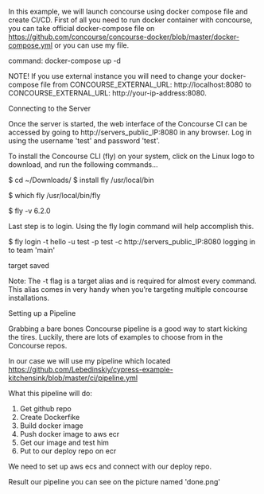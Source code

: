In this example, we will launch concourse using docker compose file and create CI/CD.
First of all you need to run docker container with concourse, you can take official docker-compose file on https://github.com/concourse/concourse-docker/blob/master/docker-compose.yml 
or you can use my file.


command:  docker-compose up -d


NOTE!  If you use external instance you will need to change your docker-compose file from CONCOURSE_EXTERNAL_URL: http://localhost:8080 
to CONCOURSE_EXTERNAL_URL: http://your-ip-address:8080.


Connecting to the Server

Once the server is started, the web interface of the Concourse CI can be accessed by going to http://servers_public_IP:8080 in any browser.
Log in using the username 'test' and password 'test'.

To install the Concourse CLI (fly) on your system, click on the Linux logo to download, and run the following commands…

$ cd ~/Downloads/
$ install fly /usr/local/bin

$ which fly
/usr/local/bin/fly

$ fly -v
6.2.0


Last step is to login. Using the fly login command will help accomplish this.

$ fly login -t hello -u test -p test -c http://servers_public_IP:8080
logging in to team 'main'

target saved

Note: The -t flag is a target alias and is required for almost every command.
This alias comes in very handy when you’re targeting multiple concourse installations.

Setting up a Pipeline

Grabbing a bare bones Concourse pipeline is a good way to start kicking the tires. Luckily, there are lots of examples to choose from in the Concourse repos.

In our case we will use my pipeline which located https://github.com/Lebedinskiy/cypress-example-kitchensink/blob/master/ci/pipeline.yml

What this pipeline will do:

1. Get github repo
2. Create Dockerfike
3. Build docker image
4. Push docker image to aws ecr
5. Get our image and test him
6. Put to our deploy repo on ecr

We need to set up aws ecs and connect with our deploy repo.



Result our pipeline you can see on the picture named 'done.png'